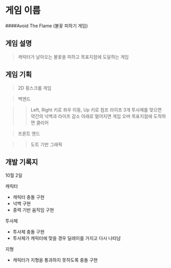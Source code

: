 # 게임 이름
####Avoid The Flame (불꽃 피하기 게임)

## 게임 설명
> 캐릭터가 날아오는 불꽃을 피하고 목표지점에 도달하는 게임

## 게임 기획

> 2D 횡스크롤 게임

> 백엔드 

>> Left, Right 키로 좌우 이동, Up 키로 점프
>> 라이프 3개
>> 투사체를 맞으면 약간의 넉백과 라이프 감소
>> 아래로 떨어지면 게임 오버
>> 목표지점에 도착하면 클리어

> 프론트 엔드

>> 도트 기반 그래픽

## 개발 기록지

10월 2일

캐릭터
- 캐릭터 충돌 구현
- 넉백 구현
- 중력 기반 움직임 구현

투사체
- 투사체 충돌 구현
- 투사체가 캐릭터에 맞을 경우 딜레이를 가지고 다시 나타남

지형
- 캐릭터가 지형을 통과하지 못하도록 충돌 구현

